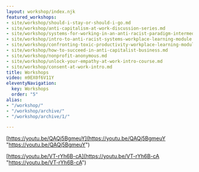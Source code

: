 ```yaml
---
layout: workshop/index.njk
featured_workshops:
- site/workshop/should-i-stay-or-should-i-go.md
- site/workshop/anti-capitalism-at-work-discussion-series.md
- site/workshop/systems-for-working-in-an-anti-racist-paradigm-intermediate-course.md
- site/workshop/intro-to-anti-racist-systems-workplace-learning-module.md
- site/workshop/confronting-toxic-productivity-workplace-learning-module.md
- site/workshop/how-to-succeed-in-anti-capitalist-business.md
- site/workshop/nonprofit-anonymous.md
- site/workshop/unlock-your-empathy-at-work-intro-course.md
- site/workshop/consent-at-work-intro.md
title: Workshops
video: m9EX0f6V11Y
eleventyNavigation:
  key: Workshops
  order: "5"
alias:
- "/workshop/"
- "/workshop/archive/"
- "/workshop/archive/1/"

---
```

[https://youtu.be/QAQj5BgmeuY](https://youtu.be/QAQj5BgmeuY "https://youtu.be/QAQj5BgmeuY")

[https://youtu.be/VT-rYh6B-cA](https://youtu.be/VT-rYh6B-cA "https://youtu.be/VT-rYh6B-cA")